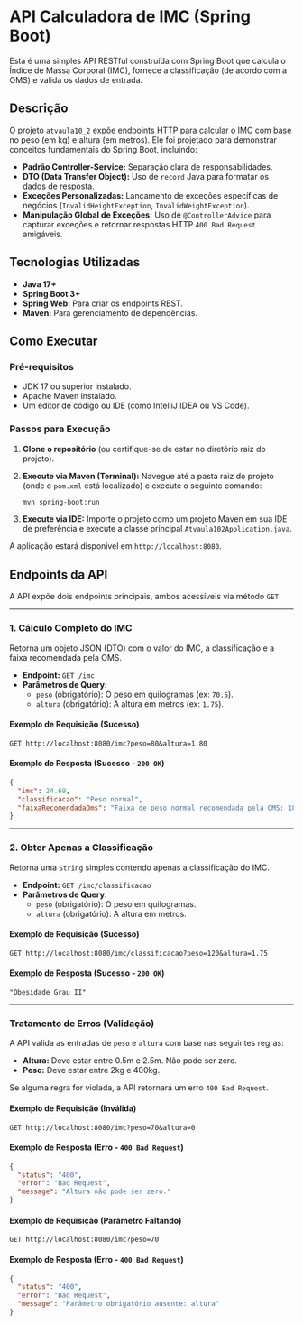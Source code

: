 # API Calculadora de IMC (Spring Boot)

Esta é uma simples API RESTful construída com Spring Boot que calcula o Índice de Massa Corporal (IMC), fornece a classificação (de acordo com a OMS) e valida os dados de entrada.

## Descrição

O projeto `atvaula10_2` expõe endpoints HTTP para calcular o IMC com base no peso (em kg) e altura (em metros). Ele foi projetado para demonstrar conceitos fundamentais do Spring Boot, incluindo:

* **Padrão Controller-Service:** Separação clara de responsabilidades.
* **DTO (Data Transfer Object):** Uso de `record` Java para formatar os dados de resposta.
* **Exceções Personalizadas:** Lançamento de exceções específicas de negócios (`InvalidHeightException`, `InvalidWeightException`).
* **Manipulação Global de Exceções:** Uso de `@ControllerAdvice` para capturar exceções e retornar respostas HTTP `400 Bad Request` amigáveis.

## Tecnologias Utilizadas

* **Java 17+**
* **Spring Boot 3+**
* **Spring Web:** Para criar os endpoints REST.
* **Maven:** Para gerenciamento de dependências.

## Como Executar

### Pré-requisitos

* JDK 17 ou superior instalado.
* Apache Maven instalado.
* Um editor de código ou IDE (como IntelliJ IDEA ou VS Code).

### Passos para Execução

1.  **Clone o repositório** (ou certifique-se de estar no diretório raiz do projeto).

2.  **Execute via Maven (Terminal):**
    Navegue até a pasta raiz do projeto (onde o `pom.xml` está localizado) e execute o seguinte comando:

    ```bash
    mvn spring-boot:run
    ```

3.  **Execute via IDE:**
    Importe o projeto como um projeto Maven em sua IDE de preferência e execute a classe principal `Atvaula102Application.java`.

A aplicação estará disponível em `http://localhost:8080`.

## Endpoints da API

A API expõe dois endpoints principais, ambos acessíveis via método `GET`.

---

### 1. Cálculo Completo do IMC

Retorna um objeto JSON (DTO) com o valor do IMC, a classificação e a faixa recomendada pela OMS.

* **Endpoint:** `GET /imc`
* **Parâmetros de Query:**
    * `peso` (obrigatório): O peso em quilogramas (ex: `70.5`).
    * `altura` (obrigatório): A altura em metros (ex: `1.75`).

#### Exemplo de Requisição (Sucesso)

`GET http://localhost:8080/imc?peso=80&altura=1.80`

#### Exemplo de Resposta (Sucesso - `200 OK`)

```json
{
  "imc": 24.69,
  "classificacao": "Peso normal",
  "faixaRecomendadaOms": "Faixa de peso normal recomendada pela OMS: 18.5 a 24.9"
}
```

---

### 2. Obter Apenas a Classificação

Retorna uma `String` simples contendo apenas a classificação do IMC.

* **Endpoint:** `GET /imc/classificacao`
* **Parâmetros de Query:**
    * `peso` (obrigatório): O peso em quilogramas.
    * `altura` (obrigatório): A altura em metros.

#### Exemplo de Requisição (Sucesso)

`GET http://localhost:8080/imc/classificacao?peso=120&altura=1.75`

#### Exemplo de Resposta (Sucesso - `200 OK`)

```
"Obesidade Grau II"
```

---

### Tratamento de Erros (Validação)

A API valida as entradas de `peso` e `altura` com base nas seguintes regras:
* **Altura:** Deve estar entre 0.5m e 2.5m. Não pode ser zero.
* **Peso:** Deve estar entre 2kg e 400kg.

Se alguma regra for violada, a API retornará um erro `400 Bad Request`.

#### Exemplo de Requisição (Inválida)

`GET http://localhost:8080/imc?peso=70&altura=0`

#### Exemplo de Resposta (Erro - `400 Bad Request`)

```json
{
  "status": "400",
  "error": "Bad Request",
  "message": "Altura não pode ser zero."
}
```

#### Exemplo de Requisição (Parâmetro Faltando)

`GET http://localhost:8080/imc?peso=70`

#### Exemplo de Resposta (Erro - `400 Bad Request`)

```json
{
  "status": "400",
  "error": "Bad Request",
  "message": "Parâmetro obrigatório ausente: altura"
}
```